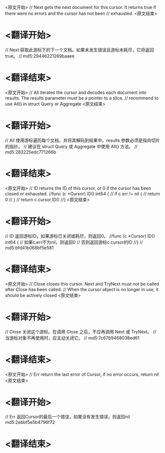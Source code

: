
<原文开始>
// Next gets the next document for this cursor. It returns true if there were no errors and the cursor has not been
// exhausted.
<原文结束>

# <翻译开始>
// Next 获取此游标下的下一个文档。如果未发生错误且游标未耗尽，它将返回true。
// md5:29446221269baaee
# <翻译结束>


<原文开始>
// All iterates the cursor and decodes each document into results. The results parameter must be a pointer to a slice.
// recommend to use All() in struct Query or Aggregate
<原文结束>

# <翻译开始>
// All 使用游标遍历每个文档，并将其解码到结果中。results 参数必须是指向切片的指针。
// 建议在 struct Query 或 Aggregate 中使用 All() 方法。
// md5:283225edc771266b
# <翻译结束>


<原文开始>
// ID returns the ID of this cursor, or 0 if the cursor has been closed or exhausted.
//func (c *Cursor) ID() int64 {
//	if c.err != nil {
//		return 0
//	}
//	return c.cursor.ID()
//}
<原文结束>

# <翻译开始>
// ID 返回游标ID，如果游标已关闭或耗尽，则返回0。
//func (c *Cursor) ID() int64 {
// 如果c.err不为nil，则返回0
// 否则返回游标c.cursor的ID
//}
// md5:bfd41b068bf5e581
# <翻译结束>


<原文开始>
// Close closes this cursor. Next and TryNext must not be called after Close has been called.
// When the cursor object is no longer in use, it should be actively closed
<原文结束>

# <翻译开始>
// Close 关闭这个游标。在调用 Close 之后，不应再调用 Next 或 TryNext。
// 当游标对象不再使用时，应主动关闭它。
// md5:7c67b9468038ed61
# <翻译结束>


<原文开始>
// Err return the last error of Cursor, if no error occurs, return nil
<原文结束>

# <翻译开始>
// Err 返回Cursor的最后一个错误，如果没有发生错误，则返回nil md5:2ebbf5e5b4796f72
# <翻译结束>

